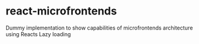 # react-microfrontends
Dummy implementation to show capabilities of microfrontends architecture using Reacts Lazy loading

